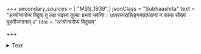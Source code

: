 +++
secondary_sources = [ "MSS_1839",]
jsonClass = "Subhaashita"
text = "अन्योन्यगोप्यं विदुषां तु लक्षं यदस्य तुल्याः प्रभवो भवन्ति।  \nपरस्परालिङ्गनतत्पराणां न कान्त सौख्यं युवतीजनानाम्॥"
title = "अन्योन्यगोप्यं विदुषाम्"

+++

<details><summary>Text</summary>

अन्योन्यगोप्यं विदुषां तु लक्षं यदस्य तुल्याः प्रभवो भवन्ति।  
परस्परालिङ्गनतत्पराणां न कान्त सौख्यं युवतीजनानाम्॥
</details>

